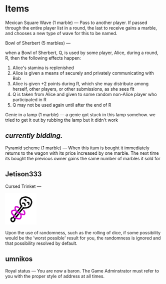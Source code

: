 # Items
Mexican Square Wave (1 marble) — Pass to another player. If passed through the entire player list in a round, the last to receive gains a marble, and chooses a new type of wave for this to be named. 

Bowl of Sherbert (5 marbles) —

when a Bowl of Sherbert, Q, is used by some player, Alice, during a round, R, then the following effects happen:
1. Alice's stamina is replenished
2. Alice is given a means of securely and privately communicating with Bob
3. Alice is given +2 points during R, which she may distribute among herself, other players, or other submissions, as she sees fit
4. Q is taken from Alice and given to some random non-Alice player who participated in R
5. Q may not be used again until after the end of R

Genie in a lamp (1 marble) — a genie got stuck in this lamp somehow. we tried to get it out by rubbing the lamp but it didn't work


## *currently bidding.*

Pyramid scheme (1 marble) — When this itum is bought it immediately returns to the wagon with its price increased by one marble. The next time its bought the previous owner gains the same number of marbles it sold for


## Jetison333
Cursed Trinket —

![](img/Cursed-trinket.png)

Upon the use of randomness, such as the rolling of dice, if some possibility would be the 'worst possible' result for you, the randomness is ignored and that possibility resolved by default.


## umnikos

Royal status — You are now a baron. The Game Adminstrator must refer to you with the proper style of address at all times.
